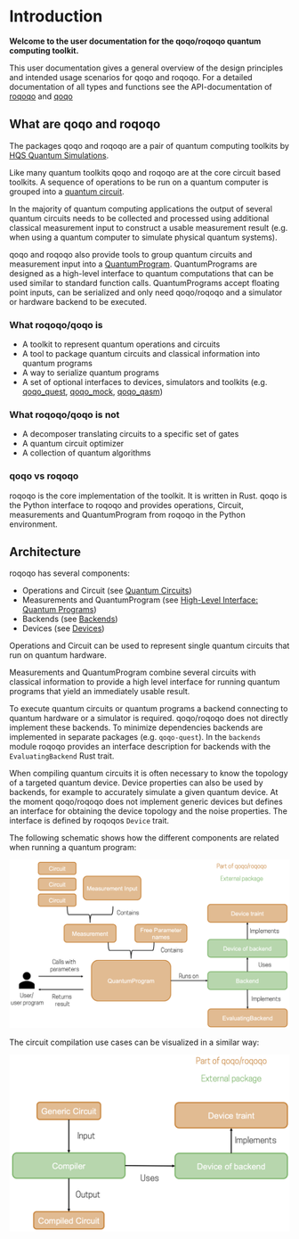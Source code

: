 # Introduction

**Welcome to the user documentation for the qoqo/roqoqo quantum computing toolkit.**

This user documentation gives a general overview of the design principles and intended usage scenarios for qoqo and roqoqo. For a detailed documentation of all types and functions see the API-documentation of [roqoqo](https://docs.rs/roqoqo/)
 and [qoqo](https://qoqo.readthedocs.io/en/latest/)

## What are qoqo and roqoqo

The packages qoqo and roqoqo are a pair of quantum computing toolkits  by [HQS Quantum Simulations](https://quantumsimulations.de).

Like many quantum toolkits qoqo and roqoqo are at the core circuit based toolkits. A sequence of operations to be run on a quantum computer is grouped into a [quantum circuit](circuits/intro.md).

In the majority of quantum computing applications the output of several quantum circuits needs to be collected and processed using additional classical measurement input to construct a usable measurement result (e.g. when using a quantum computer to simulate physical quantum systems).

qoqo and roqoqo also provide tools to group quantum circuits and measurement input into a [QuantumProgram](high-level/intro.md). QuantumPrograms are designed as a high-level interface to quantum computations that can be used similar to standard function calls.
QuantumPrograms accept floating point inputs, can be serialized and only need qoqo/roqoqo and a simulator or hardware backend to be executed.

### What roqoqo/qoqo is

* A toolkit to represent quantum operations and circuits
* A tool to package quantum circuits and classical information into quantum programs
* A way to serialize quantum programs
* A set of optional interfaces to devices, simulators and toolkits (e.g. [qoqo_quest](https://github.com/HQSquantumsimulations/qoqo-quest), [qoqo_mock](https://github.com/HQSquantumsimulations/qoqo_mock), [qoqo_qasm](https://github.com/HQSquantumsimulations/qoqo_qasm))

### What roqoqo/qoqo is **not**

* A decomposer translating circuits to a specific set of gates
* A quantum circuit optimizer
* A collection of quantum algorithms

### qoqo vs roqoqo

roqoqo is the core implementation of the toolkit. It is written in Rust.
qoqo is the Python interface to roqoqo and provides operations, Circuit, measurements and QuantumProgram from roqoqo in the Python environment.

## Architecture

roqoqo has several components:

* Operations and Circuit (see [Quantum Circuits](circuits/intro.md))
* Measurements and QuantumProgram (see [High-Level Interface: Quantum Programs](high-level/intro.md))
* Backends (see [Backends](backends.md))
* Devices (see [Devices](devices.md))

Operations and Circuit can be used to represent single quantum circuits that run on quantum hardware.

Measurements and QuantumProgram combine several circuits with classical information to provide a high level interface for running quantum programs that yield an immediately usable result.

To execute quantum circuits or quantum programs a backend connecting to quantum hardware or a simulator is required.
qoqo/roqoqo does not directly implement these backends. To minimize dependencies backends are implemented in separate packages (e.g. `qoqo-quest`).
In the `backends` module roqoqo provides an interface description for backends with the `EvaluatingBackend` Rust trait.

When compiling quantum circuits it is often necessary to know the topology of a targeted quantum device. Device properties can also be used by backends, for example to accurately simulate a given quantum device.
At the moment qoqo/roqoqo does not implement generic devices but defines an interface for obtaining the device topology and the noise properties. The interface is defined by roqoqos `Device` trait.

The following schematic shows how the different components are related when running a quantum program:

![Relation between qoqo/roqoqo components](images/qoqo_program_schematics.png)

The circuit compilation use cases can be visualized in a similar way:

![Compilation use case](images/qoqo_compilation_schematics.png)
